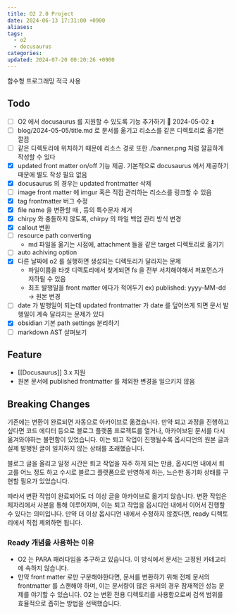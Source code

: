 ```yaml
---
title: O2 2.0 Project
date: 2024-06-13 17:31:00 +0900
aliases: 
tags:
  - o2
  - docusaurus
categories: 
updated: 2024-07-20 00:20:26 +0900
---
```


함수형 프로그래밍 적극 사용

## Todo

- [ ] O2 에서 docusaurus 를 지원할 수 있도록 기능 추가하기 🛫 2024-05-02 ⏫
- [ ] blog/2024-05-05/title.md 로 문서를 옮기고 리소스를 같은 디렉토리로 옮기면 깔끔
- [ ] 같은 디렉토리에 위치하기 때문에 리소스 경로 또한 ./banner.png 처럼 깔끔하게 작성할 수 있다
- [x] updated front matter on/off 기능 제공. 기본적으로 docusaurus 에서 제공하기 때문에 별도 작성 필요 없음
- [x] docusaurus 의 경우는 updated frontmatter 삭제
- [ ] image front matter 에 imgur 혹은 직접 관리하는 리소스를 링크할 수 있음
- [x] tag frontmatter 버그 수정
- [x] file name 을 변환할 때 , 등의 특수문자 제거
- [x] chirpy 와 충돌하지 않도록, chirpy 의 파일 백업 관리 방식 변경
- [x] callout 변환
- [ ] resource path converting
    - md 파일을 옮기는 시점에, attachment 들을 같은 target 디렉토리로 옮기기
- [ ] auto achiving option
- [x] 다른 날짜에 o2 를 실행하면 생성되는 디렉토리가 달라지는 문제
    - 파일이름을 타겟 디렉토리에서 찾게되면 fs 을 전부 서치해야해서 퍼포먼스가 저하될 수 있음
    - 최초 발행일을 front matter 에다가 적어두기 ex) published: yyyy-MM-dd -> 원본 변경
- [ ] date 가 발행일이 되는데 updated frontmatter 가 date 를 덮어쓰게 되면 문서 발행일이 계속 달라지는 문제가 있다
- [x] obsidian 기본 path settings 분리하기
- [ ] markdown AST 살펴보기

## Feature

- [[Docusaurus]] 3.x 지원
- 원본 문서에 published frontmatter 를 제외한 변경을 일으키지 않음

## Breaking Changes

기존에는 변환이 완료되면 자동으로 아카이브로 옮겼습니다. 만약 퇴고 과정을 진행하고 싶다면 코드 에디터 등으로 블로그 플랫폼 프로젝트를 열거나, 아카이브된 문서를 다시 옮겨와야하는 불편함이 있었습니다. 이는 퇴고 작업이 진행될수록 옵시디언의 원본 글과 실제 발행된 글이 일치하지 않는 상태를 초래했습니다.

블로그 글을 올리고 일정 시간은 퇴고 작업을 자주 하게 되는 만큼, 옵시디언 내에서 퇴고를 어느 정도 하고 수시로 블로그 플랫폼으로 반영하게 하는, 느슨한 동기화 상태를 구현할 필요가 있었습니다.

따라서 변환 작업이 완료되어도 더 이상 글을 아카이브로 옮기지 않습니다. 변환 작업은 제자리에서 사본을 통해 이루어지며, 이는 퇴고 작업을 옵시디언 내에서 이어서 진행할 수 있다는 의미입니다. 만약 더 이상 옵시디언 내에서 수정하지 않겠다면, ready 디렉토리에서 직접 제외하면 됩니다.

### Ready 개념을 사용하는 이유

- O2 는 PARA 패러다임을 추구하고 있습니다. 이 방식에서 문서는 고정된 카테고리에 속하지 않습니다.
- 만약 front matter 로만 구분해야한다면, 문서를 변환하기 위해 전체 문서의 frontmatter 를 스캔해야 하며, 이는 문서량이 많은 유저의 경우 잠재적인 성능 문제를 야기할 수 있습니다. O2 는 변환 전용 디렉토리를 사용함으로써 검색 범위를 효율적으로 좁히는 방법을 선택했습니다.
